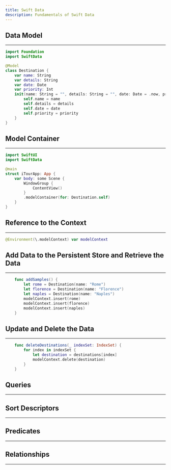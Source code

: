 ```yaml
---
title: Swift Data
description: Fundamentals of Swift Data
---
```


## Data Model

---

```swift
import Foundation
import SwiftData

@Model
class Destination {
    var name: String
    var details: String
    var date: Date
    var priority: Int
    init(name: String = "", details: String = "", date: Date = .now, priority: Int = 2)  {
        self.name = name
        self.details = details
        self.date = date
        self.priority = priority
    }
}
```

## Model Container

---

```swift
import SwiftUI
import SwiftData

@main
struct iTourApp: App {
    var body: some Scene {
        WindowGroup {
            ContentView()
        }
        .modelContainer(for: Destination.self)
    }
}
```

## Reference to the Context

---

```swift
@Environment(\.modelContext) var modelContext

```

## Add Data to the Persistent Store and Retrieve the Data

---

```swift
    func addSamples() {
        let rome = Destination(name: "Rome")
        let florence = Destination(name: "Florence")
        let naples = Destination(name: "Naples")
        modelContext.insert(rome)
        modelContext.insert(florence)
        modelContext.insert(naples)
    }
```

## Update and Delete the Data

---

```swift
    func deleteDestinations(_ indexSet: IndexSet) {
        for index in indexSet {
            let destination = destinations[index]
            modelContext.delete(destination)
        }
    }
```

## Queries

---

## Sort Descriptors

---

## Predicates

---

## Relationships

---
